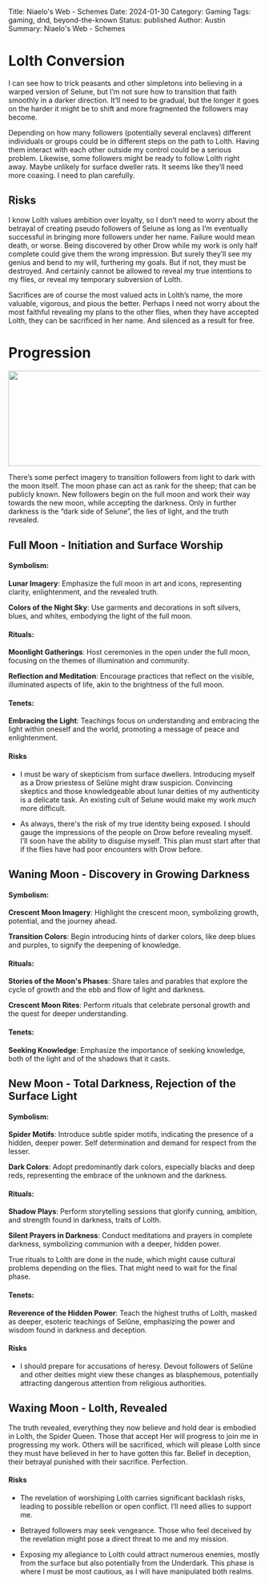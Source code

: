 Title: Niaelo's Web - Schemes
Date: 2024-01-30
Category: Gaming
Tags: gaming, dnd, beyond-the-known
Status: published
Author: Austin
Summary: Niaelo's Web - Schemes

# Lolth Conversion

I can see how to trick peasants and other simpletons into believing in a
warped version of Selune, but I’m not sure how to transition that faith
smoothly in a darker direction. It’ll need to be gradual, but the longer
it goes on the harder it might be to shift and more fragmented the
followers may become.

Depending on how many followers (potentially several enclaves) different
individuals or groups could be in different steps on the path to Lolth.
Having them interact with each other outside my control could be a
serious problem. Likewise, some followers might be ready to follow Lolth
right away. Maybe unlikely for surface dweller rats. It seems like
they’ll need more coaxing. I need to plan carefully.

## Risks

I know Lolth values ambition over loyalty, so I don’t need to worry
about the betrayal of creating pseudo followers of Selune as long as I’m
eventually successful in bringing more followers under her name. Failure
would mean death, or worse. Being discovered by other Drow while my work
is only half complete could give them the wrong impression. But surely
they’ll see my genius and bend to my will, furthering my goals. But if
not, they must be destroyed. And certainly cannot be allowed to reveal
my true intentions to my flies, or reveal my temporary subversion of
Lolth.

Sacrifices are of course the most valued acts in Lolth’s name, the more
valuable, vigorous, and pious the better. Perhaps I need not worry about
the most faithful revealing my plans to the other flies, when they have
accepted Lolth, they can be sacrificed in her name. And silenced as a
result for free.

# Progression

<img src="/extra/beyond-the-known/e2f01889/media/image1.jpg"
style="width:6.31771in;height:1.9864in" />

There’s some perfect imagery to transition followers from light to dark
with the moon itself. The moon phase can act as rank for the sheep; that
can be publicly known. New followers begin on the full moon and work
their way towards the new moon, while accepting the darkness. Only in
further darkness is the “dark side of Selune”, the lies of light, and
the truth revealed.

## Full Moon - Initiation and Surface Worship

#### Symbolism:

**Lunar Imagery**: Emphasize the full moon in art and icons,
representing clarity, enlightenment, and the revealed truth.

**Colors of the Night Sky**: Use garments and decorations in soft
silvers, blues, and whites, embodying the light of the full moon.

#### Rituals:

**Moonlight Gatherings**: Host ceremonies in the open under the full
moon, focusing on the themes of illumination and community.

**Reflection and Meditation**: Encourage practices that reflect on the
visible, illuminated aspects of life, akin to the brightness of the full
moon.

#### Tenets:

**Embracing the Light**: Teachings focus on understanding and embracing
the light within oneself and the world, promoting a message of peace and
enlightenment.

#### Risks

-   I must be wary of skepticism from surface dwellers. Introducing
    myself as a Drow priestess of Selûne might draw suspicion.
    Convincing skeptics and those knowledgeable about lunar deities of
    my authenticity is a delicate task. An existing cult of Selune would
    make my work *much* more difficult.

-   As always, there's the risk of my true identity being exposed. I
    should gauge the impressions of the people on Drow before revealing
    myself. I’ll soon have the ability to disguise myself. This plan
    must start after that if the flies have had poor encounters with
    Drow before.

## Waning Moon - Discovery in Growing Darkness

#### Symbolism:

**Crescent Moon Imagery**: Highlight the crescent moon, symbolizing
growth, potential, and the journey ahead.

**Transition Colors**: Begin introducing hints of darker colors, like
deep blues and purples, to signify the deepening of knowledge.

#### Rituals:

**Stories of the Moon's Phases**: Share tales and parables that explore
the cycle of growth and the ebb and flow of light and darkness.

**Crescent Moon Rites**: Perform rituals that celebrate personal growth
and the quest for deeper understanding.

#### Tenets:

**Seeking Knowledge**: Emphasize the importance of seeking knowledge,
both of the light and of the shadows that it casts.

## New Moon - Total Darkness, Rejection of the Surface Light

#### Symbolism:

**Spider Motifs**: Introduce subtle spider motifs, indicating the
presence of a hidden, deeper power. Self determination and demand for
respect from the lesser.

**Dark Colors**: Adopt predominantly dark colors, especially blacks and
deep reds, representing the embrace of the unknown and the darkness.

#### Rituals:

**Shadow Plays**: Perform storytelling sessions that glorify cunning,
ambition, and strength found in darkness, traits of Lolth.

**Silent Prayers in Darkness**: Conduct meditations and prayers in
complete darkness, symbolizing communion with a deeper, hidden power.

True rituals to Lolth are done in the nude, which might cause cultural
problems depending on the flies. That might need to wait for the final
phase.

#### Tenets:

**Reverence of the Hidden Power**: Teach the highest truths of Lolth,
masked as deeper, esoteric teachings of Selûne, emphasizing the power
and wisdom found in darkness and deception.

#### Risks

-   I should prepare for accusations of heresy. Devout followers of
    Selûne and other deities might view these changes as blasphemous,
    potentially attracting dangerous attention from religious
    authorities.

## Waxing Moon - Lolth, Revealed

The truth revealed, everything they now believe and hold dear is
embodied in Lolth, the Spider Queen. Those that accept Her will progress
to join me in progressing my work. Others will be sacrificed, which will
please Lolth since they must have believed in her to have gotten this
far. Belief in deception, their betrayal punished with their sacrifice.
Perfection.

#### Risks

-   The revelation of worshiping Lolth carries significant backlash
    risks, leading to possible rebellion or open conflict. I’ll need
    allies to support me.

-   Betrayed followers may seek vengeance. Those who feel deceived by
    the revelation might pose a direct threat to me and my mission.

-   Exposing my allegiance to Lolth could attract numerous enemies,
    mostly from the surface but also potentially from the Underdark.
    This phase is where I must be most cautious, as I will have
    manipulated both realms.
